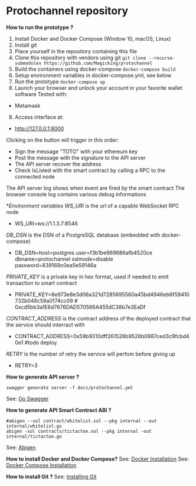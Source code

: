 # Protochannel repository

**How to run the prototype ?**

1. Install Docker and Docker Compose (Window 10, macOS, Linux)
2. Install git
3. Place yourself in the repository containing this file
4. Clone this repository with vendors using git
```git clone --recurse-submodules https://github.com/Magicking/protochannel```
5. Build the containers using docker-compose
```docker-compose build```
6. Setup environment variables in docker-compose.yml, see below
7. Run the prototype
```docker-compose up```
8. Launch your browser and unlock your account in your favorite wallet software
Tested with:
  - Metamask
8. Access interface at:
  - http://127.0.0.1:8000

Clicking on the button will trigger in this order:
  - Sign the message "TOTO" with your ethereum key
  - Post the message with the signature to the API server
  - The API server recover the address
  - Check IsListed with the smart contract by calling a RPC to the connected node

The API server log shows when event are fired by the smart contract
The browser console log contains various debug informations

**Environment variables*
*WS_URI* is the url of a capable WebSocket RPC node
  - WS_URI=ws://1.1.3.7:8546

*DB_DSN* is the DSN of a PostgreSQL database (embedded with docker-compose)
  - DB_DSN=host=postgres user=f3b1be969686afb4520ce dbname=protochannel sslmode=disable password=839169c0ea5e59146a

*PRIVATE_KEY* is a private key in hex format, used if needed to emit transaction to smart contract
  - PRIVATE_KEY=8e973e8e3d06a321d7285695560a45bd4946eb6f59410732b048c59a0174cc09 # 0xcd5bb3a1E6d7676DAD570566A455dC38b7e3EaDf

*CONTRACT_ADDRESS* is the contract address of the deployed contract that the service should interract with
  - CONTRACT_ADDRESS=0x59b9310dff261526b9526b0987ced3c9fcbd40e1 #todo deploy

*RETRY* is the number of retry the service will perfom before giving up
  - RETRY=3

**How to generate API server ?**
```
swagger generate server -f docs/protochannel.yml
```
See: [Go Swagger][2]

**How to generate API Smart Contract ABI ?**
```
#abigen --sol contract/whitelist.sol --pkg internal --out internal/whitelist.go
abigen -sol contracts/tictactoe.sol --pkg internal -out internal/tictactoe.go
```
See: [Abigen][3]

**How to install Docker and Docker Compose?**
See: [Docker Installation][1]
See: [Docker Compose Installation][4]

**How to install Git ?**
See: [Installing Git][5]

[1]: https://docker.github.io/engine/installation/
[2]: https://goswagger.io/
[3]: https://github.com/ethereum/go-ethereum/wiki/Native-DApps:-Go-bindings-to-Ethereum-contracts#generating-the-bindings
[4]: https://docs.docker.com/compose/install/
[5]: https://git-scm.com/book/en/v2/Getting-Started-Installing-Git

